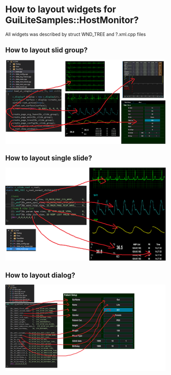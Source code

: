 # How to layout widgets for GuiLiteSamples::HostMonitor?

All widgets was described by struct WND_TREE and ?.xml.cpp files

## How to layout slid group?
![Layout slides group](layout_slide_group.png)
## How to layout single slide?
![Layout single slide](layout_single_slide.png)
## How to layout dialog?
![Layout dialog](layout_dialog.png)